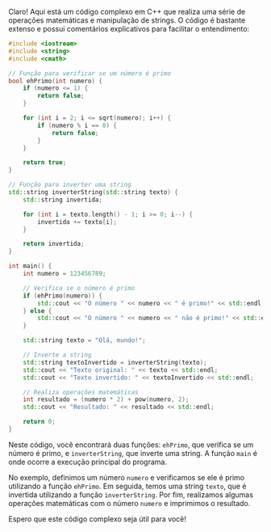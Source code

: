 Claro! Aqui está um código complexo em C++ que realiza uma série de operações matemáticas e manipulação de strings. O código é bastante extenso e possui comentários explicativos para facilitar o entendimento:

```cpp
#include <iostream>
#include <string>
#include <cmath>

// Função para verificar se um número é primo
bool ehPrimo(int numero) {
    if (numero <= 1) {
        return false;
    }

    for (int i = 2; i <= sqrt(numero); i++) {
        if (numero % i == 0) {
            return false;
        }
    }

    return true;
}

// Função para inverter uma string
std::string inverterString(std::string texto) {
    std::string invertida;

    for (int i = texto.length() - 1; i >= 0; i--) {
        invertida += texto[i];
    }

    return invertida;
}

int main() {
    int numero = 123456789;

    // Verifica se o número é primo
    if (ehPrimo(numero)) {
        std::cout << "O número " << numero << " é primo!" << std::endl;
    } else {
        std::cout << "O número " << numero << " não é primo!" << std::endl;
    }

    std::string texto = "Olá, mundo!";

    // Inverte a string
    std::string textoInvertido = inverterString(texto);
    std::cout << "Texto original: " << texto << std::endl;
    std::cout << "Texto invertido: " << textoInvertido << std::endl;

    // Realiza operações matemáticas
    int resultado = (numero * 2) + pow(numero, 2);
    std::cout << "Resultado: " << resultado << std::endl;

    return 0;
}
```

Neste código, você encontrará duas funções: `ehPrimo`, que verifica se um número é primo, e `inverterString`, que inverte uma string. A função `main` é onde ocorre a execução principal do programa.

No exemplo, definimos um número `numero` e verificamos se ele é primo utilizando a função `ehPrimo`. Em seguida, temos uma string `texto`, que é invertida utilizando a função `inverterString`. Por fim, realizamos algumas operações matemáticas com o número `numero` e imprimimos o resultado.

Espero que este código complexo seja útil para você!